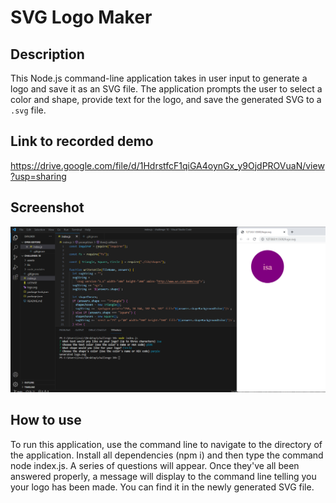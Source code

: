 # SVG Logo Maker

## Description

This Node.js command-line application takes in user input to generate a logo and save it as an SVG file. The application prompts the user to select a color and shape, provide text for the logo, and save the generated SVG to a `.svg` file.

## Link to recorded demo

https://drive.google.com/file/d/1HdrstfcF1qiGA4oynGx_y9OjdPROVuaN/view?usp=sharing

## Screenshot
![screenshot](./lib/screenshot.png)
## How to use     

To run this application, use the command line to navigate to the directory of the application. Install all dependencies (npm i) and then type the command node index.js. A series of questions will appear. Once they've all been answered properly, a message will display to the command line telling you your logo has been made. You can find it in the newly generated SVG file.



